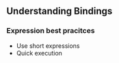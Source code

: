 ## Understanding Bindings

### Expression best pracitces
- Use short expressions
- Quick execution

